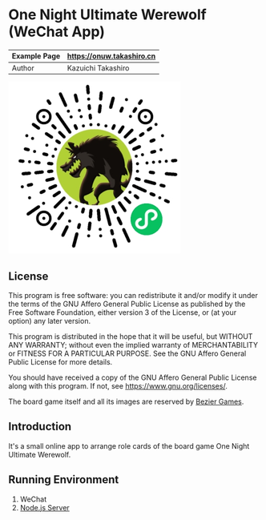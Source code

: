 One Night Ultimate Werewolf (WeChat App)
==========

| Example Page |        https://onuw.takashiro.cn      |
|--------------|---------------------------------------|
| Author       |           Kazuichi Takashiro          |


![Wechat Mini-Program](https://raw.githubusercontent.com/takashiro/bezier-werewolf-wechat/dev/logo.jpg)

License
-------
This program is free software: you can redistribute it and/or modify
it under the terms of the GNU Affero General Public License as
published by the Free Software Foundation, either version 3 of the
License, or (at your option) any later version.

This program is distributed in the hope that it will be useful,
but WITHOUT ANY WARRANTY; without even the implied warranty of
MERCHANTABILITY or FITNESS FOR A PARTICULAR PURPOSE.  See the
GNU Affero General Public License for more details.

You should have received a copy of the GNU Affero General Public License
along with this program. If not, see <https://www.gnu.org/licenses/>.

The board game itself and all its images are reserved by [Bezier Games](https://beziergames.com/).

Introduction
------------

It's a small online app to arrange role cards of the board game One Night Ultimate Werewolf.

Running Environment
-------------------
1. WeChat
2. [Node.js Server](https://github.com/takashiro/bezier-werewolf-server)
